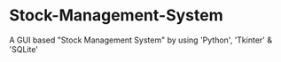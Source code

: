 # Stock-Management-System
A GUI based "Stock Management System" by using 'Python', 'Tkinter' &amp; 'SQLite'
